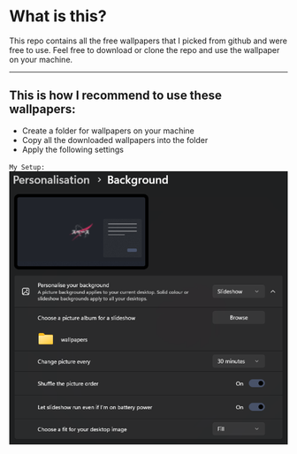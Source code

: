 # What is this?

This repo contains all the free wallpapers that I picked from github and were free to use. Feel free to download or clone the repo and use the wallpaper on your machine.

<hr />

## This is how I recommend to use these wallpapers:

- Create a folder for wallpapers on your machine
- Copy all the downloaded wallpapers into the folder
- Apply the following settings

`My Setup:`<br />
<img src="ignore\img1.png">
